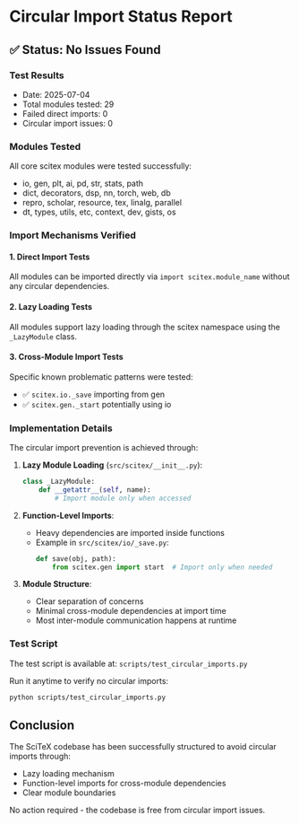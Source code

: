 # Circular Import Status Report

## ✅ Status: No Issues Found

### Test Results
- Date: 2025-07-04
- Total modules tested: 29
- Failed direct imports: 0
- Circular import issues: 0

### Modules Tested
All core scitex modules were tested successfully:
- io, gen, plt, ai, pd, str, stats, path
- dict, decorators, dsp, nn, torch, web, db
- repro, scholar, resource, tex, linalg, parallel
- dt, types, utils, etc, context, dev, gists, os

### Import Mechanisms Verified

#### 1. Direct Import Tests
All modules can be imported directly via `import scitex.module_name` without any circular dependencies.

#### 2. Lazy Loading Tests
All modules support lazy loading through the scitex namespace using the `_LazyModule` class.

#### 3. Cross-Module Import Tests
Specific known problematic patterns were tested:
- ✅ `scitex.io._save` importing from gen
- ✅ `scitex.gen._start` potentially using io

### Implementation Details

The circular import prevention is achieved through:

1. **Lazy Module Loading** (`src/scitex/__init__.py`):
   ```python
   class _LazyModule:
       def __getattr__(self, name):
           # Import module only when accessed
   ```

2. **Function-Level Imports**:
   - Heavy dependencies are imported inside functions
   - Example in `src/scitex/io/_save.py`:
     ```python
     def save(obj, path):
         from scitex.gen import start  # Import only when needed
     ```

3. **Module Structure**:
   - Clear separation of concerns
   - Minimal cross-module dependencies at import time
   - Most inter-module communication happens at runtime

### Test Script
The test script is available at: `scripts/test_circular_imports.py`

Run it anytime to verify no circular imports:
```bash
python scripts/test_circular_imports.py
```

## Conclusion
The SciTeX codebase has been successfully structured to avoid circular imports through:
- Lazy loading mechanism
- Function-level imports for cross-module dependencies
- Clear module boundaries

No action required - the codebase is free from circular import issues.